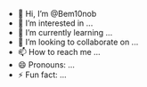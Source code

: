 - 👋 Hi, I’m @Bem10nob
- 👀 I’m interested in ...
- 🌱 I’m currently learning ...
- 💞️ I’m looking to collaborate on ...
- 📫 How to reach me ...
- 😄 Pronouns: ...
- ⚡ Fun fact: ...

<!---
Bem10nob/Bem10nob is a ✨ special ✨ repository because its `README.md` (this file) appears on your GitHub profile.
You can click the Preview link to take a look at your changes.
--->
